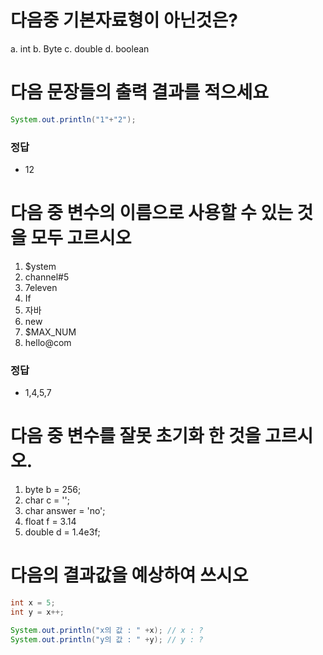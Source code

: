 # 다음중 기본자료형이 아닌것은?
a. int
b. Byte
c. double
d. boolean

# 다음 문장들의 출력 결과를 적으세요
```java
System.out.println("1"+"2");
```
### 정답
- 12

# 다음 중 변수의 이름으로 사용할 수 있는 것을 모두 고르시오
1. $ystem
2. channel#5
3. 7eleven
4. If
5. 자바
6. new
7. $MAX_NUM
8. hello@com

### 정답
- 1,4,5,7

# 다음 중 변수를 잘못 초기화 한 것을 고르시오.
1. byte b = 256;
2. char c = '';
3. char answer = 'no';
4. float f = 3.14
5. double d = 1.4e3f;

# 다음의 결과값을 예상하여 쓰시오
```java
int x = 5;
int y = x++;

System.out.println("x의 값 : " +x); // x : ?
System.out.println("y의 값 : " +y); // y : ?
```